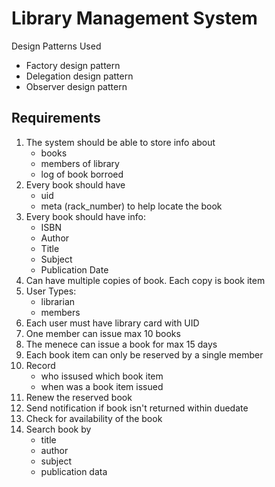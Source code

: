 # Library Management System
Design Patterns Used
- Factory design pattern
- Delegation design pattern
- Observer design pattern

## Requirements
1. The system should be able to store info about
    - books
    - members of library
    - log of book borroed
2. Every book should have 
    - uid
    - meta (rack_number) to help locate the book
3. Every book should have info:
    - ISBN
    - Author
    - Title
    - Subject
    - Publication Date
4. Can have multiple copies of book. Each copy is book item
5. User Types:
    - librarian
    - members
6. Each user must have library card with UID
7. One member can issue max 10 books
8. The menece can issue a book for max 15 days
9. Each book item can only be reserved by a single member
10. Record 
    - who issused which book item
    - when was a book item issued
11. Renew the reserved book
12. Send notification if book isn't returned within duedate
13. Check for availability of the book
14. Search book by
    - title
    - author
    - subject
    - publication data
   
